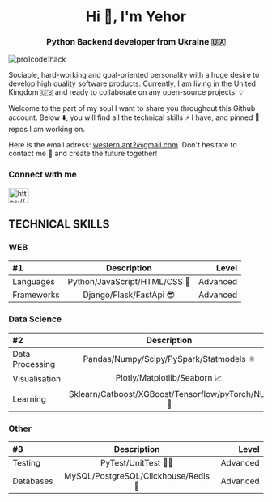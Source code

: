 <h1 align="center">Hi 👋, I'm Yehor</h1>
<h3 align="center">Python Backend developer from Ukraine 🇺🇦</h3>

<p align="left"> <img src="https://komarev.com/ghpvc/?username=pro1code1hack&label=Profile%20views&color=0e75b6&style=flat" alt="pro1code1hack" /> </p>


Sociable, hard-working and goal-oriented personality with a huge desire to develop high quality
software products.
Currently, I am living in the United Kingdom 🇬🇧 and ready to collaborate on any open-source projects. 💡

Welcome to the part of my soul I want to share you throughout this Github account. Below ⬇️, you will find all the technical skills ⚡ I have, and pinned 📌 repos I am working on.

Here is the email adress: western.ant2@gmail.com. Don't hesitate to contact me 📩 and create the future together!
 
<h3 align="left">Connect with me</h3><p align="left">
<a href="https://www.linkedin.com/in/yehor-dremliuha-0b6161212/" target="blank"><img align="center" src="https://raw.githubusercontent.com/rahuldkjain/github-profile-readme-generator/master/src/images/icons/Social/linked-in-alt.svg" alt="https://www.linkedin.com/in/%d0%b5%d0%b3%d0%be%d1%80-%d0%b4%d1%80%d0%b5%d0%bc%d0%bb%d1%8e%d0%b3%d0%b0-0b6161212" height="30" width="40" /></a>
</p>


## TECHNICAL SKILLS

### WEB

| #1      | Description | Level     |
| :---        |    :----:   |          ---: |
| Languages      | Python/JavaScript/HTML/CSS 🐍       | Advanced |
| Frameworks   | Django/Flask/FastApi 😎        | Advanced      |

### Data Science

| #2      | Description | Level     |
| :---        |    :----:   |          ---: |
| Data Processing      | Pandas/Numpy/Scipy/PySpark/Statmodels ⚛      | Intermediate+ |
| Visualisation   | Plotly/Matplotlib/Seaborn 📈        | Advanced      |
| Learning   | Sklearn/Catboost/XGBoost/Tensorflow/pyTorch/NLP 🤖        | Intermediate+ |

### Other


| #3      | Description | Level     |
| :---        |    :----:   |          ---: |
| Testing      |  PyTest/UnitTest 👨‍💻        | Advanced |
| Databases   |  MySQL/PostgreSQL/Clickhouse/Redis 💾       | Advanced      |



